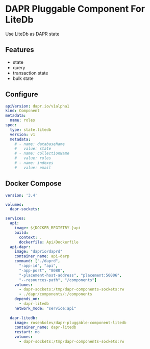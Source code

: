 # DAPR Pluggable Component For LiteDb

Use LiteDb as DAPR state

## Features

- state
- query
- transaction state
- bulk state

## Configure

```yaml
apiVersion: dapr.io/v1alpha1
kind: Component
metadata:
  name: roles
spec:
  type: state.litedb
  version: v1
  metadata:
    # - name: databaseName
    #   value: state
    # - name: collectionName
    #   value: roles
    # - name: indexes
    #   value: email
```

## Docker Compose

```yaml
version: '3.4'

volumes:
  dapr-sockets:

services:
  api:
    image: ${DOCKER_REGISTRY-}api
    build:
      context: .
      dockerfile: Api/Dockerfile
  api-dapr:
    image: "daprio/daprd"
    container_name: api-darp
    command: ["./daprd",
      "-app-id", "api",
      "-app-port", "8080",
      "-placement-host-address", "placement:50006",
      "--resources-path", "/components"]
    volumes:
      - dapr-sockets:/tmp/dapr-components-sockets:rw
      - ./dapr/components/:/components
    depends_on:
      - dapr-litedb
    network_mode: "service:api"
  
  dapr-litedb:
    image: rosenkolev/dapr-pluggable-component-litedb
    container_name: dapr-litedb
    restart: no
    volumes:
      - dapr-sockets:/tmp/dapr-components-sockets:rw
```
